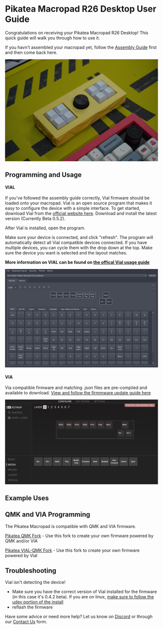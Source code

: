 # Pikatea Macropad R26 Desktop User Guide
Congratulations on receiving your Pikatea Macropad R26 Desktop! This quick guide will walk you through how to use it.

If you havn't assembled your macropad yet, follow the [Assembly Guide](/PikateaMacropadR26/pikatea-macropad-r26-desktop-kit-assembly-guide.html) first and then come back here.

![img](/assets/R26/DSC09499.jpg)

## Programming and Usage

#### VIAL
If you've followed the assembly guide correctly, Vial firmware should be loaded onto your macropad. Vial is an open source program that makes it easy to configure the device with a simple interface. To get started, download Vial from the [official website here](https://get.Vial.today). Download and install the latest version (Currently Beta 0.5.2).

After Vial is installed, open the program.

Make sure your device is connected, and click "refresh". The program will automatically detect all Vial compatible devices connected. If you have multiple devices, you can cycle them with the drop down at the top. Make sure the device you want is selected and the layout matches.

**More information on VIAL can be found on [the offical Vial usage guide](https://get.vial.today/manual/)**

<!-- TODO update both images with a screenshot of the current R26 firmware -->

![img](/assets/GB3/pikatea-macropad-gb3-vial.png)

#### VIA
Via compatible firmware and matching .json files are pre-compiled and available to download. [View and follow the firmmware update guide here](/DownloadsAndFiles/firmware-download-and-update-guide.html#download-firmware)

![img](/assets/GB3/via.png)

## Example Uses
<Uses/>
 
## QMK and VIA Programming
The Pikatea Macropad is compatible with QMK and VIA firmware.

[Pikatea QMK Fork](https://github.com/JackPikatea/qmk_firmware) - Use this fork to create your own firmware powered by QMK and/or VIA

[Pikatea VIAL-QMK Fork](https://github.com/JackPikatea/vial-qmk) - Use this fork to create your own firmware powered by Vial

## Troubleshooting
Vial isn't detecting the device!
* Make sure you have the correct version of Vial installed for the firmware (in this case it's 0.4.2 beta). If you are on linux, [make sure to follow the udev portion of the install](https://get.Vial.today)
* reflash the firmware

Have some advice or need more help? Let us know on [Discord](https://www.pikatea.com/discord) or through our [Contact Us](https://www.pikatea.com/pages/contact-us) form.

<Footer/>